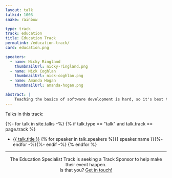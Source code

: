 ```yaml
---
layout: talk
talkid: 1003
snake: rainbow

type: track
track: education
title: Education Track
permalink: /education-track/
card: education.png

speakers: 
  - name: Nicky Ringland
    thumbnailUrl: nicky-ringland.png
  - name: Nick Coghlan
    thumbnailUrl: nick-coghlan.png
  - name: Amanda Hogan
    thumbnailUrl: amanda-hogan.png

abstract: | 
    Teaching the basics of software development is hard, so it's best to get them while they're young. Not just development in Python, but also visual programming languages. The Education Specialist Track brings together both educators and creators of educational tools to discuss ideas to help the next generation of programmers. This track also includes the <a href="http://localhost:4000/speak/showcase">Education Showcase</a>.
---
```


Talks in this track:

{%- for talk in site.talks -%}
    {% if talk.type == "talk" and talk.track == page.track %}
* [{{ talk.title }}]({{talk.url}}) {% for speaker in talk.speakers %}{{ speaker.name }}{%- endfor -%}{%- endif -%}
{% endfor %}

<hr>
<p align="center">The Education Specialist Track is seeking a Track Sponsor to help make their event happen.<br>Is that you? <a href="/news/call-for-sponsorship/">Get in touch!</a></p>
